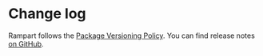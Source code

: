 # Change log

Rampart follows the [Package Versioning Policy](https://pvp.haskell.org).
You can find release notes [on GitHub](https://github.com/tfausak/rampart/releases).
